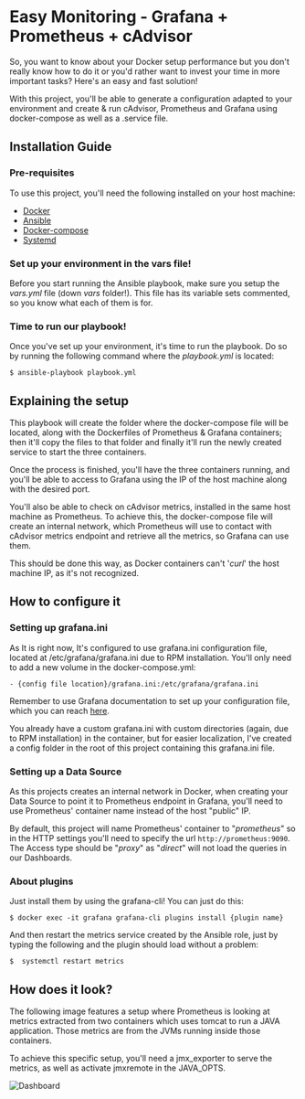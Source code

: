 # Easy Monitoring - Grafana + Prometheus + cAdvisor
So, you want to know about your Docker setup performance but you don't really know how to do it or you'd rather want to invest your time in more important tasks? Here's an easy and fast solution!

With this project, you'll be able to generate a configuration adapted to your environment and create & run cAdvisor, Prometheus and Grafana using docker-compose as well as a .service file.


## Installation Guide

### Pre-requisites
To use this project, you'll need the following installed on your host machine:
- [Docker](https://www.docker.com/get-docker)
- [Ansible](https://www.ansible.com/)
- [Docker-compose](https://docs.docker.com/compose/install/)
- [Systemd](https://wiki.archlinux.org/index.php/systemd)

### Set up your environment in the vars file!
Before you start running the Ansible playbook, make sure you setup the *vars.yml* file (down *vars* folder!). This file has its variable sets commented, so you know what each of them is for.

### Time to run our playbook!
Once you've set up your environment, it's time to run the playbook. Do so by running the following command where the *playbook.yml* is located:

```
$ ansible-playbook playbook.yml
```


## Explaining the setup
This playbook will create the folder where the docker-compose file will be located, along with the Dockerfiles of Prometheus & Grafana containers; then it'll copy the files to that folder and finally it'll run the newly created service to start the three containers.

Once the process is finished, you'll have the three containers running, and you'll be able to access to Grafana using the IP of the host machine along with the desired port.

You'll also be able to check on cAdvisor metrics, installed in the same host machine as Prometheus. To achieve this, the docker-compose file will create an internal network, which Prometheus will use to contact with cAdvisor metrics endpoint and retrieve all the metrics, so Grafana can use them.

This should be done this way, as Docker containers can't '*curl*' the host machine IP, as it's not recognized.


## How to configure it

### Setting up grafana.ini
As It is right now, It's configured to use grafana.ini configuration file, located at /etc/grafana/grafana.ini due to RPM installation. You'll only need to add a new volume in the docker-compose.yml: 

```
- {config file location}/grafana.ini:/etc/grafana/grafana.ini
```

Remember to use Grafana documentation to set up your configuration file, which you can reach [here](http://docs.grafana.org/installation/configuration/).

You already have a custom grafana.ini with custom directories (again, due to RPM installation) in the container, but for easier localization, I've created a config folder in the root of this project containing this grafana.ini file.

### Setting up a Data Source
As this projects creates an internal network in Docker, when creating your Data Source to point it to Prometheus endpoint in Grafana, you'll need to use Prometheus' container name instead of the host "public" IP. 

By default, this project will name Prometheus' container to "*prometheus*" so in the HTTP settings you'll need to specify the url `http://prometheus:9090`. The Access type should be "*proxy*" as "*direct*" will not load the queries in our Dashboards. 

### About plugins
Just install them by using the grafana-cli! You can just do this:

```
$ docker exec -it grafana grafana-cli plugins install {plugin name}
``` 

And then restart the metrics service created by the Ansible role, just by typing the following and the plugin should load without a problem:

```
$  systemctl restart metrics
```


## How does it look?
The following image features a setup where Prometheus is looking at metrics extracted from two containers which uses tomcat to run a JAVA application. Those metrics are from the JVMs running inside those containers.

To achieve this specific setup, you'll need a jmx_exporter to serve the metrics, as well as activate jmxremote in the JAVA_OPTS.

![Dashboard](https://i.imgur.com/lnLE76j.png)
